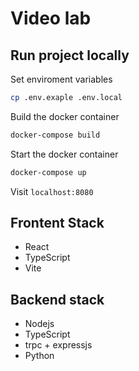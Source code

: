 # Video lab

## Run project locally

Set enviroment variables

```sh
cp .env.exaple .env.local
```


Build the docker container

```sh
docker-compose build
```

Start the docker container
```sh
docker-compose up
```

Visit `localhost:8080`


## Frontent Stack
- React
- TypeScript
- Vite

## Backend stack
- Nodejs
- TypeScript
- trpc + expressjs
- Python


